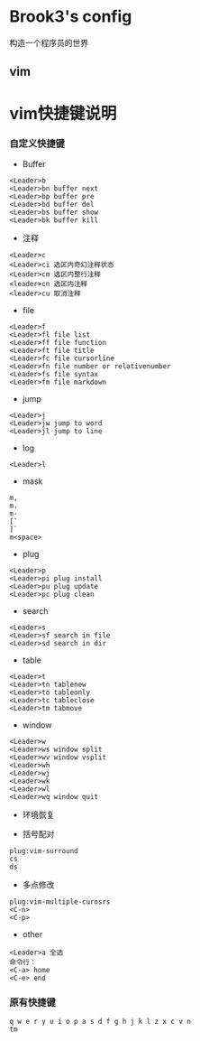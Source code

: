 Brook3's config
===
构造一个程序员的世界

vim
---
# vim快捷键说明
### 自定义快捷键
* Buffer
```vim
<Leader>b
<Leader>bn buffer next
<Leader>bp buffer pre
<Leader>bd buffer del
<Leader>bs buffer show
<Leader>bk buffer kill
```

* 注释
```vim
<Leader>c
<Leader>ci 选区内奇幻注释状态
<Leader>cm 选区内整行注释
<leader>cn 选区内注释
<leader>cu 取消注释
```

* file
```vim
<Leader>f
<Leader>fl file list
<Leader>ff file function
<Leader>ft file title
<Leader>fc file cursorline
<Leader>fn file number or relativenumber
<Leader>fs file syntax
<Leader>fm file markdown
```

* jump
```vim
<Leader>j
<Leader>jw jump to word
<Leader>jl jump to line
```

* log
```vim
<Leader>l
```

* mask
```vim
m,
m.
m-
[`
]`
m<space>
```

* plug
```vim
<Leader>p
<Leader>pi plug install
<Leader>pu plug update
<Leader>pc plug clean
```

* search
```vim
<Leader>s
<Leader>sf search in file
<Leader>sd search in dir
```

* table
```vim
<Leader>t
<Leader>tn tablenew
<Leader>to tableonly
<Leader>tc tableclose
<Leader>tm tabmove
```

* window
```vim
<Leader>w
<Leader>ws window split
<Leader>wv window vsplit
<Leader>wh
<Leader>wj
<Leader>wk
<Leader>wl
<Leader>wq window quit
```

* 环境恢复

* 括号配对
```vim
plug:vim-surround
cs
ds
```

* 多点修改
```vim
plug:vim-multiple-curosrs
<C-n>
<C-p>
```

* other
```vim
<Leader>a 全选
命令行：
<C-a> home
<C-e> end
```

### 原有快捷键
```vim
q w e r y u i o p a s d f g h j k l z x c v n 
tm
```
